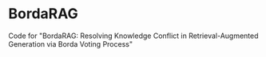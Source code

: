 # BordaRAG
Code for "BordaRAG: Resolving Knowledge Conflict in Retrieval-Augmented Generation via Borda Voting Process"
